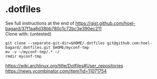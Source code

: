 # .dotfiles

See full instructions at the end of https://gist.github.com/hoel-bagard/37f1aa8d38bb780c1c72bc3e390ec211  
Clone with:   (untested)
```
git clone --separate-git-dir=$HOME/.dotfiles git@github.com:hoel-bagard/.dotfiles.git $HOME/myconf-tmp
mv -v ~/myconf-tmp/.* ~/
rmdir myconf-tmp
```

https://wiki.archlinux.org/title/Dotfiles#User_repositories \
https://news.ycombinator.com/item?id=11071754
